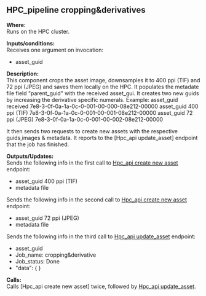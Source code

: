 ## HPC_pipeline cropping&derivatives

**Where:**  
Runs on the HPC cluster.

**Inputs/conditions:**  
Receives one argument on invocation:
- asset_guid

**Description:**  
This component crops the asset image, downsamples it to 400 ppi (TIF) and 72 ppi (JPEG) and saves them locally on the HPC. It populates the metadate file field "parent_guid" with the received asset_gui.
It creates two new guids by increasing the derivative specific numerals.
Example: 
asset_guid received         7e8-3-0f-0a-1a-0c-0-001-00-000-08e212-00000
asset_guid 400 ppi (TIF)    7e8-3-0f-0a-1a-0c-0-001-00-001-08e212-00000
asset_guid 72 ppi (JPEG)    7e8-3-0f-0a-1a-0c-0-001-00-002-08e212-00000

It then sends two requests to create new assets with the respective guids,images & metadata.
It reports to the [Hpc_api update_asset] endpoint that the job has finished.

**Outputs/Updates:**  
Sends the following info in the first call to [Hpc_api create new asset]() endpoint:
- asset_guid 400 ppi (TIF)
- metadata file

Sends the following info in the second call to [Hpc_api create new asset]() endpoint:
- asset_guid 72 ppi (JPEG)
- metadata file

Sends the following info in the third call to [Hpc_api update_asset](https://github.com/NHMDenmark/DaSSCo-Integration/blob/main/Documentation/Component_write_up/hpc_api_update_asset.md) endpoint:
- asset_guid
- Job_name: cropping&derivative
- Job_status: Done
- "data": { }

**Calls:**  
Calls [Hpc_api create new asset]  twice, followed by [Hpc_api update_asset](https://github.com/NHMDenmark/DaSSCo-Integration/blob/main/Documentation/Component_write_up/hpc_api_update_asset.md).
